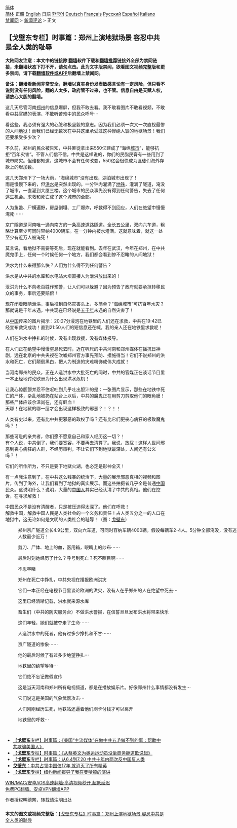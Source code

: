  <!-- 面包屑导航 --> <div class="breadcrumb"><!-- GTranslate: https://gtranslate.io/ -->  <div class="switcher notranslate">  <div class="selected">  <a href="#" onclick="return false;"> 简体</a>  </div>  <div class="option">  <a href="https://www.bannedbook.org" onclick="doGTranslate('zh-CN|zh-CN');jQuery('div.switcher div.selected a').html(jQuery(this).html());return false;" title="简体中文" class="nturl selected"> 简体</a>  <a href="https://www.bannedbook.org/zh-tw/" onclick="doGTranslate('zh-CN|zh-TW');jQuery('div.switcher div.selected a').html(jQuery(this).html());return false;" title="繁體中文" class="nturl"> 正體</a>  <a href="https://www.bannedbook.org/en/" onclick="doGTranslate('zh-CN|en');jQuery('div.switcher div.selected a').html(jQuery(this).html());return false;" title="English" class="nturl"> English</a>  <a href="https://www.bannedbook.org/ja/" onclick="doGTranslate('zh-CN|ja');jQuery('div.switcher div.selected a').html(jQuery(this).html());return false;" title="日本語" class="nturl"> 日語</a>  <a href="https://www.bannedbook.org/ko/" onclick="doGTranslate('zh-CN|ko');jQuery('div.switcher div.selected a').html(jQuery(this).html());return false;" title="한국어" class="nturl"> 한국어</a>  <a href="https://www.bannedbook.org/de/" onclick="doGTranslate('zh-CN|de');jQuery('div.switcher div.selected a').html(jQuery(this).html());return false;" title="Deutsch" class="nturl"> Deutsch</a>  <a href="https://www.bannedbook.org/fr/" onclick="doGTranslate('zh-CN|fr');jQuery('div.switcher div.selected a').html(jQuery(this).html());return false;" title="Français" class="nturl"> Français</a>  <a href="https://www.bannedbook.org/ru/" onclick="doGTranslate('zh-CN|ru');jQuery('div.switcher div.selected a').html(jQuery(this).html());return false;" title="Русский" class="nturl"> Русский</a>  <a href="https://www.bannedbook.org/es/" onclick="doGTranslate('zh-CN|es');jQuery('div.switcher div.selected a').html(jQuery(this).html());return false;" title="Español" class="nturl"> Español</a>  <a href="https://www.bannedbook.org/it/" onclick="doGTranslate('zh-CN|it');jQuery('div.switcher div.selected a').html(jQuery(this).html());return false;" title="Italiano" class="nturl"> Italiano</a>  </div>  </div>      <div class='breadcrumb-sub'><!-- Breadcrumb NavXT 6.3.0 --> <a href="https://www.bannedbook.org/" class="home">禁闻网</a> &gt; <a href="https://www.bannedbook.org/bnews/comments/" class="category">新闻评论</a> &gt; 正文</div></div><h2>【戈壁东专栏】时事篇：郑州上演地狱场景 容忍中共是全人类的耻辱</h2> <p class="notice"><b>大陆网友注意：本文中的链接除 <a href="https://github.com/bannedbook/fanqiang" >翻墙</a>软件下载和<a href="https://github.com/killgcd/justmysocks/blob/master/README.md">翻墙推荐</a>链接外全部为禁网链接，未翻墙状态下打不开，请勿点击。此为文字版禁闻，欲看图文视频完整版和更多禁闻，请下载<a href="https://github.com/bannedbook/fanqiang">翻墙软件或APP</a>后翻墙上禁闻网。</p><p>备注：翻墙看新闻非常安全，翻墙以真实身份发表敏感言论有一定风险，但只看不说则没有任何风险，翻的人太多，政府管不过来，也不管。信息自由是天赋人权，请放心大胆的翻墙。</b></p>  <div class="entry"> <p>              <a href="https://i0.wp.com/upload-images-bucket-v64rleca837do.s3.eu-west-1.amazonaws.com/wp-content/uploads/2021/07/23192322/221905004_1143380299463614_817885688921063785_n.jpg?fit=596%2C498&#038;ssl=1" data-caption=""></a>                            </p> <p>这几天尽管河南<a href="https://www.bannedbook.org/bnews/tag/%e9%83%91%e5%b7%9e/" class="st_tag internal_tag" rel="tag" title="标签 郑州 下的日志">郑州</a>的信息爆屏，但我不敢去看。我不敢看图片不敢看视频，不敢看<a href="https://www.bannedbook.org/bnews/tag/%e4%b8%ad%e5%85%b1/" class="st_tag internal_tag" rel="tag" title="标签 中共 下的日志">中共</a>官媒的表演、不敢听苦难中的民众呼号⋯</p> <p>看这些，我必须有强大的心脏和极坚毅的意志。因为我们必须一次又一次直视最惨的人间<a href="https://www.bannedbook.org/bnews/tag/%e5%9c%b0%e7%8b%b1/" class="st_tag internal_tag" rel="tag" title="标签 地狱 下的日志">地狱</a>！而我们已经无数次在中共这里承受过这种惨绝人寰的地狱场景！我们还要承受多少次？</p> <p>不久前，郑州的民众被告知，中共匪徒拿出来550亿建成了“海绵<a href="https://www.bannedbook.org/bnews/tag/%E5%9F%8E%E5%B8%82/" class="st_tag internal_tag" rel="tag" title="标签 城市 下的日志">城市</a>”，能够抗拒“百年灾害”。不管人们信不信，中共是这样说的，你们的民脂民膏有一些用到了城市防灾。但谁都知道，这城市不会有任何改变，550亿会很快成为匪徒们海外存款上的增加数。</p> <p>这几天郑州下了一场大雨，“海绵城市”没有出现，湖泊城市出现了！<br /> 雨是慢慢下来的，但<a href="https://www.bannedbook.org/bnews/tag/%e6%b4%aa%e6%b0%b4/" class="st_tag internal_tag" rel="tag" title="标签 洪水 下的日志">洪水</a>是突然出现的。一分钟内灌满了<a href="https://www.bannedbook.org/bnews/tag/%e5%9c%b0%e9%93%81/" class="st_tag internal_tag" rel="tag" title="标签 地铁 下的日志">地铁</a>，灌满了隧道，淹没了城市，一直灌到大厦三楼。这个城市的民众事先没有得到任何警告，失去了任何<span class='wp_keywordlink'><a href="https://www.bannedbook.org/forum5/topic38.html" title="劫难逃生有秘诀" target="_blank">逃生</a></span>机会。求救和死亡成了这个城市的全部。</p> <p>人为鱼鳖、尸横遍野，房屋倒塌、工厂爆炸，呼救得不到回应，人们在绝望中慢慢淹死⋯⋯</p>  <p>京广隧道是河南唯一通向南方的一条高速道路隧道。全长五公里，双向六车道，粗略计算至少可同时容纳4000辆车。在一分钟内被水灌满。这就意味着，就这一处至少有近万人被淹死！</p> <p>莫言说，看地狱不需要等死后，现在就能看到。去年在武汉，今年在郑州，在中共魔鬼手上，任何一个时候任何一个地方，我们都会看到惨不忍睹的人间地狱！</p> <p>洪水为什么来得那么快？人们为什么得不到任何警告？</p> <p>洪水是从中共的水库和水电站大坝直接人为泄洪放出来的！</p> <p>泄洪为什么不向老百姓作预警，让人们可以躲避？因为预告了政府就要承担转移民众的事务，事后还要赔偿！</p> <p>现在闭着眼睛泄洪，事后推到自然灾害头上，多简单？“海绵城市”可抗百年水灾？那就说是千年未遇。中共现在已经说是<span class='wp_keywordlink'><a href="https://www.bannedbook.org/forum24/topic769.html" title="上下五千年历史真貌" target="_blank">五千年</a></span>未遇的自然灾害了！</p>  <p>从<span class='wp_keywordlink_affiliate'><a href="https://www.bannedbook.org/" title="中国" target="_blank">中国</a></span>传来的图片揭示：20:27分浸泡在地铁里的人们还在求救，中共在19:42已经宣布救灾成功！直到21:50人们的短信息还在喊，我的亲人还在地铁里求救呢！</p> <p>人们在洪水中挣扎的时候，没有出现救援，没有媒体报导。</p> <p>在人们正在绝望中慢慢窒息死去时，近在呎尺的中共河南和郑州媒体在播抗日神剧，远在北京的中共央视在吹嘘郑州官方事先预防、措施得当！它们不说郑州的洪水和死亡，它们颠倒黑白，把人为制造的灾难粉饰成伟大成就！</p> <p>当河南郑州的民众，正在人造洪水中大批死亡的同时，中共的官媒正在谈话节目里一本正经地讨论欧洲为什么出现洪水危机！</p> <p>让我心惊胆颤并忍不住呕吐到几乎吐出胆汁的是：一张图片显示，那些在地铁中死亡的尸体，杂乱地被扔在站台上以后，中共的魔鬼正在用剪刀剪取他们的眼角膜！那些尸体应该余温尚在，还有鲜血！<br /> 天哪！在地狱的哪一层才会出现这样极致的邪恶？！？！！</p> <p>人类有史以来，还有比中共更邪恶的政权了吗？还有比它们更丧心病狂的极致魔鬼吗？！</p>  <p>那些可耻的亲共者，你们愿不愿意自己和家人经历这一切？！<br /> 有个人说，中共倒了，我们要宽容，不要再去清算了。我说，放屁！这样人世间邪恶到丧心病狂的人群，不经历审判，不让它们下到地狱最深处，人间还有公义吗？！</p> <p>它们的所作所为，不只是要下地狱火湖，也必定是形神全灭！</p> <p>有一点我注意到了，在中共这么残暴的统治下，大量的展示邪恶真相的视频和图片，传到了海外，让我们看到了地狱的真实展示。而这些拍摄者几乎全是普通<a href="https://www.bannedbook.org/bnews/tag/%E4%B8%AD%E5%9B%BD/" class="st_tag internal_tag" rel="tag" title="标签 中国 下的日志">中国</a>民众。这说明什么？说明，大量的<a href="https://www.bannedbook.org/bnews/tag/%e4%b8%ad%e5%9b%bd%e4%ba%ba/" class="st_tag internal_tag" rel="tag" title="标签 中国人 下的日志">中国人</a>其实已经认清了中共的真相。他们在控诉，在寻求解救！</p> <p>中国民众不是没有清醒者，只是被压迫得太深了。他们在呼救！<br /> 解救中国，解救中国人民是人类社会的一个义务和责任！占人类五分之一的人口在地狱中，这无论如何是文明的人类社会的耻辱！（图：<a href="https://www.bannedbook.org/bnews/tag/%E6%88%88%E5%A3%81%E4%B8%9C/" class="st_tag internal_tag" rel="tag" title="标签 戈壁东 下的日志">戈壁东</a>）</p> <figure id="attachment_50049" aria-describedby="caption-attachment-50049" style="width: 778px" class="wp-caption alignnone"><figcaption id="caption-attachment-50049" class="wp-caption-text">郑州京广隧道全长4.9公里，双向六车道，可同时容纳车辆4000辆。假设每辆车2-4人。5分钟全部淹没，没有逃生机会，死亡人数最少近万！</figcaption></figure> <p></p> <figure id="attachment_50051" aria-describedby="caption-attachment-50051" style="width: 754px" class="wp-caption alignnone"><figcaption id="caption-attachment-50051" class="wp-caption-text">剪刀、尸体、地上的血，医用箱，眼睛上的纱布⋯⋯</figcaption></figure> <p></p>  <figure id="attachment_50053" aria-describedby="caption-attachment-50053" style="width: 699px" class="wp-caption alignnone"><figcaption id="caption-attachment-50053" class="wp-caption-text">最后时刻她经历了什么？呼号到死亡？死不瞑目啊⋯⋯</figcaption></figure> <figure id="attachment_50054" aria-describedby="caption-attachment-50054" style="width: 737px" class="wp-caption alignnone"><figcaption id="caption-attachment-50054" class="wp-caption-text">不忍卒睹</figcaption></figure> <figure id="attachment_50055" aria-describedby="caption-attachment-50055" style="width: 724px" class="wp-caption alignnone"><figcaption id="caption-attachment-50055" class="wp-caption-text">郑州在死亡中挣扎，中共央视在播报欧洲洪灾</figcaption></figure> <figure id="attachment_50056" aria-describedby="caption-attachment-50056" style="width: 724px" class="wp-caption alignnone"><figcaption id="caption-attachment-50056" class="wp-caption-text">它们一本正经在电视节目里谈论欧洲的洪灾，没有人在乎郑州的人在绝望中死去⋯</figcaption></figure> <figure id="attachment_50057" aria-describedby="caption-attachment-50057" style="width: 1061px" class="wp-caption alignnone"><figcaption id="caption-attachment-50057" class="wp-caption-text">这里已经清晰记载，洪水就来源水库</figcaption></figure> <figure id="attachment_50058" aria-describedby="caption-attachment-50058" style="width: 944px" class="wp-caption alignnone"><figcaption id="caption-attachment-50058" class="wp-caption-text">畜生们（中共的防灾服务台）不做洪水警报，在信誓旦旦发布洪水将带来快乐</figcaption></figure> <figure id="attachment_50059" aria-describedby="caption-attachment-50059" style="width: 798px" class="wp-caption alignnone"><figcaption id="caption-attachment-50059" class="wp-caption-text">这们年轻，她们就被夺走了生命⋯⋯</figcaption></figure> <figure id="attachment_50060" aria-describedby="caption-attachment-50060" style="width: 987px" class="wp-caption alignnone"><figcaption id="caption-attachment-50060" class="wp-caption-text">人造洪水中的死者，他有过多少挣扎和不甘⋯⋯</figcaption></figure> <figure id="attachment_50061" aria-describedby="caption-attachment-50061" style="width: 941px" class="wp-caption alignnone"><figcaption id="caption-attachment-50061" class="wp-caption-text">京广隧道的惨象⋯⋯</figcaption></figure> <figure id="attachment_50062" aria-describedby="caption-attachment-50062" style="width: 863px" class="wp-caption alignnone"><figcaption id="caption-attachment-50062" class="wp-caption-text">他的最后时候了有过多少绝望挣扎⋯</figcaption></figure> <figure id="attachment_50063" aria-describedby="caption-attachment-50063" style="width: 859px" class="wp-caption alignnone"><figcaption id="caption-attachment-50063" class="wp-caption-text">地铁里的绝望等待⋯</figcaption></figure> <figure id="attachment_50064" aria-describedby="caption-attachment-50064" style="width: 769px" class="wp-caption alignnone"><figcaption id="caption-attachment-50064" class="wp-caption-text">它们绝不忘记做假宣传</figcaption></figure> <figure id="attachment_50065" aria-describedby="caption-attachment-50065" style="width: 768px" class="wp-caption alignnone"><figcaption id="caption-attachment-50065" class="wp-caption-text">这是当天河南和郑州所有电视频道，都是在播放娱乐片。好像郑州什么事情都没有发生⋯</figcaption></figure> <figure id="attachment_50066" aria-describedby="caption-attachment-50066" style="width: 682px" class="wp-caption alignnone"><figcaption id="caption-attachment-50066" class="wp-caption-text">它们说这是美国的气象武器攻击⋯</figcaption></figure> <figure id="attachment_50067" aria-describedby="caption-attachment-50067" style="width: 886px" class="wp-caption alignnone"><figcaption id="caption-attachment-50067" class="wp-caption-text">人们刚刚经历生死，地铁站还逼着他们刷卡付钱才可以离开</figcaption></figure> <figure id="attachment_50068" aria-describedby="caption-attachment-50068" style="width: 902px" class="wp-caption alignnone"><figcaption id="caption-attachment-50068" class="wp-caption-text">地铁里的呼救⋯</figcaption></figure> <p>&nbsp;</p> <ul class='op-related-articles' title='相关阅读'> <li><a href='https://www.bannedbook.org/bnews/comments/20210724/1593034.html' target='_blank'>【<b>戈壁东</b>专栏】时事篇：《美国“主流媒体”在做中共五毛做不到的事：帮助中共欺骗美国人》</a></li> <li><a href='https://www.bannedbook.org/bnews/comments/20210721/1591523.html' target='_blank'>【<b>戈壁东</b>专栏】时事篇：《从蔡英文为奥运运动员没坐商务舱道歉说起》</a></li> <li><a href='https://www.bannedbook.org/bnews/comments/20210718/1589173.html' target='_blank'>【<b>戈壁东</b>专栏】时事篇：从6.4到7.20 中共十年内两次反中国反人类</a></li> <li><a href='https://www.bannedbook.org/bnews/comments/20210714/1586728.html' target='_blank'><b>戈壁东</b>：中共占领中国仅17年 就消灭了所有精英</a></li> <li><a href='https://www.bannedbook.org/bnews/comments/20210714/1586495.html' target='_blank'>【<b>戈壁东</b>专栏】纽约新闻报导了我在曼哈顿的演讲</a></li> </ul> <p class="texttj"> <a href="https://github.com/bannedbook/fanqiang/wiki/V2ray%E6%9C%BA%E5%9C%BA" target="_blank">WIN/MAC/安卓/iOS高速翻墙:高清视频秒开,超低延迟</a><br/> <a href="https://github.com/bannedbook/fanqiang/wiki/%E7%A6%81%E9%97%BB%E7%BD%91%E5%AE%89%E5%8D%93%E7%BF%BB%E5%A2%99%E6%96%B0%E9%97%BBAPP" target="_blank">免费PC翻墙、安卓VPN翻墙APP</a></p><p>作者授权明德网，转载请注明出处</p><a name='sharetosocial'></a>  <div style="margin-bottom:5px;padding-bottom:5px;clear:both"> <div id="archive-pix-1" class="banner-ads"> <!-- AuctionX Display platform tag START --> <div id="26318x728x90x621x_ADSLOT2" clicktrack="%%CLICK_URL_ESC%%"></div> <!-- AuctionX Display platform tag END --> </div> <div id="archive-pix-2" class="banner-ads"> <!-- AuctionX Display platform tag START --> <div id="26315x300x250x621x_ADSLOT2" clicktrack="%%CLICK_URL_ESC%%"></div> <!-- AuctionX Display platform tag END --> </div> </div>  <div id="archive-pix-1" class="banner-ads"> <!-- AuctionX Display platform tag START --> <div id="26318x728x90x621x_ADSLOT3" clicktrack="%%CLICK_URL_ESC%%"></div> <!-- AuctionX Display platform tag END --> </div> <div><b>本文的图文或视频完整版</b>：<a href='https://www.bannedbook.org/bnews/comments/20210724/1593033.html'>【戈壁东专栏】时事篇：郑州上演地狱场景 容忍中共是全人类的耻辱</a></div>  </div><!--END ENTRY--> 